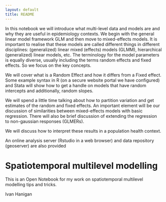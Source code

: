 ```yaml
---
layout: default
title: README
---
```



In this notebook we will introduce what multi-level data and models are and why they are useful in epidemiology contexts. We begin with the general linear model framework GLM and then move to mixed-effects models. It is important to realise that these models are called different things in different disciplines: (generalized) linear mixed (effects) models (GLMM), hierarchical (generalized) linear models, etc. The terminology for the model parameters is equally diverse, usually including the terms random effects and fixed effects. So we focus on the key concepts.

We will cover what is a Random Effect and how it differs from a Fixed effect. Some example syntax in R (on a secure website portal we have configured) and Stata will show how to get a handle on models that have random intercepts and additionally, random slopes.

We will spend a little time talking about how to partition variation and get estimates of the random and fixed effects. An important element will be our discussion of similarities between mixed-effects models with basic regression. There will also be brief discussion of extending the regression to non-gaussian responses (GLMERs).

We will discuss how to interpret these results in a population health context.

An online analysis server (Rstudio in a web browser) and data repository (geoserver) are also provided

# Spatiotemporal multilevel modelling

This is an Open Notebook for my work on spatiotemporal multilevel modelling tips and tricks.

Ivan Hanigan

